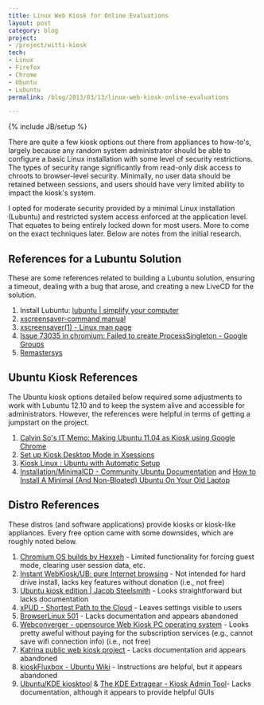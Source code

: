 ```yaml
---
title: Linux Web Kiosk for Online Evaluations
layout: post
category: blog
project:
- /project/witti-kiosk
tech:
- Linux
- Firefox
- Chrome
- Ubuntu
- Lubuntu
permalink: /blog/2013/03/13/linux-web-kiosk-online-evaluations

---
```

{% include JB/setup %}
<div id="node-256" class="node node-blog node-promoted">
  <div class="content clearfix">
    <div class="field field-name-body field-type-text-with-summary field-label-hidden"><div class="field-items"><div class="field-item even"><p>There are quite a few kiosk options out there from appliances to how-to's, largely because any random system administrator should be able to configure a basic Linux installation with some level of security restrictions. The types of security range significantly from read-only disk access to chroots to browser-level security. Minimally, no user data should be retained between sessions, and users should have very limited ability to impact the kiosk's system.</p>
<p>I opted for moderate security provided by a minimal Linux installation (Lubuntu) and restricted system access enforced at the application level. That equates to being entirely locked down for most users. More to come on the exact techniques later. Below are notes from the initial research.</p>
<!--break-->
<h2>
	References for a Lubuntu Solution</h2>
<p>These are some references related to building a Lubuntu solution, ensuring a timeout, dealing with a bug that arose, and creating a new LiveCD for the solution.</p>
<ol><li>
		Install Lubuntu: <a href="http://lubuntu.net/">lubuntu | simplify your computer</a></li>
	<li>
		<a href="http://www.jwz.org/xscreensaver/man3.html">xscreensaver-command manual</a></li>
	<li>
		<a href="http://linux.die.net/man/1/xscreensaver">xscreensaver(1) - Linux man page</a></li>
	<li>
		<a href="https://groups.google.com/a/chromium.org/forum/?fromgroups=#!topic/chromium-bugs/RfvFzIO05Y0">Issue 73035 in chromium: Failed to create ProcessSingleton - Google Groups</a></li>
	<li>
		<a href="http://www.remastersys.com/index.html">Remastersys</a></li>
</ol><h2>
	Ubuntu Kiosk References</h2>
<p>The Ubuntu kiosk options detailed below required some adjustments to work with Lubuntu 12.10 and to keep the system alive and accessible for administrators. However, the references were helpful in terms of getting a jumpstart on the project.</p>
<ol><li>
		<a href="http://calvinsohk.blogspot.com/2011/05/making-ubuntu-1104-as-kiosk-using.html">Calvin So's IT Memo: Making Ubuntu 11.04 as Kiosk using Google Chrome</a></li>
	<li>
		<a href="http://www.instructables.com/id/Setting-Up-Ubuntu-as-a-Kiosk-Web-Appliance/step6/Set-up-Kiosk-Desktop-Mode-in-Xsessions/?images#images">Set up Kiosk Desktop Mode in Xsessions</a></li>
	<li>
		<a href="http://users.telenet.be/mydotcom/howto/linuxkiosk/ubuntu02.htm">Kiosk Linux : Ubuntu with Automatic Setup</a></li>
	<li>
		<a href="https://help.ubuntu.com/community/Installation/MinimalCD">Installation/MinimalCD - Community Ubuntu Documentation</a> and <a href="http://maketecheasier.com/install-a-minimal-ubuntu-on-old-laptop/2012/02/24">How to Install A Minimal (And Non-Bloated) Ubuntu On Your Old Laptop</a></li>
</ol><h2>
	Distro References</h2>
<p>These distros (and software applications) provide kiosks or kiosk-like appliances. Every free option came with some downsides, which are roughly noted below.</p>
<ol><li>
		<a href="http://chromeos.hexxeh.net/">Chromium OS builds by Hexxeh</a> - Limited functionality for forcing guest mode, clearing user session data, etc.</li>
	<li>
		<a href="http://www.binaryemotions.com/webkiosk-os/">Instant WebKiosk/UB: pure Internet browsing</a> - Not intended for hard drive install, lacks key features without donation (i.e., not free)</li>
	<li>
		<a href="http://jacob.steelsmith.org/category/section/ubuntu-kiosk-edition">Ubuntu kiosk edition | Jacob Steelsmith</a> - Looks straightforward but lacks documentation</li>
	<li>
		<a href="http://xpud.org/">xPUD - Shortest Path to the Cloud</a> - Leaves settings visible to users</li>
	<li>
		<a href="http://www.browserlinux.com/">BrowserLinux 501</a> - Lacks documentation and appears abandoned</li>
	<li>
		<a href="http://www.webconverger.com/">Webconverger - opensource Web Kiosk PC operating system</a> - Looks pretty aweful without paying for the subscription services (e.g., cannot save wifi connection info) (i.e., not free)</li>
	<li>
		<a href="http://www.desktoplinux.com/news/NS4984662030.html">Katrina public web kiosk project</a> - Lacks documentation and appears abandoned</li>
	<li>
		<a href="https://wiki.ubuntu.com/kioskFluxbox">kioskFluxbox - Ubuntu Wiki</a> - Instructions are helpful, but it appears abandoned</li>
	<li>
		<a href="http://packages.ubuntu.com/hardy/kiosktool">Ubuntu/KDE kiosktool</a> &amp; <a href="http://extragear.kde.org/apps/kiosktool/">The KDE Extragear - Kiosk Admin Tool</a>- Lacks documentation, although it appears to provide helpful GUIs</li>
</ol></div></div></div>  </div>
</div>
